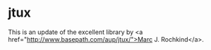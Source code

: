 jtux
====

This is an update of the excellent library by &lt;a href="http://www.basepath.com/aup/jtux/">Marc J. Rochkind&lt;/a>.
